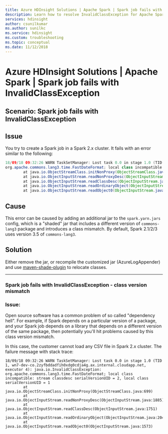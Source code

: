 ```yaml
---
title: Azure HDInsight Solutions | Apache Spark | Spark job fails with InvalidClassException
description: Learn how to resolve InvalidClassException for Apache Spark jobs.
services: hdinsight
author: csunilkumar
ms.author: sunilkc
ms.service: hdinsight
ms.custom: troubleshooting
ms.topic: conceptual
ms.date: 11/12/2018
---
```


# Azure HDInsight Solutions | Apache Spark | Spark job fails with InvalidClassException

## Scenario: Spark job fails with InvalidClassException

## Issue

You try to create a Spark job in a Spark 2.x cluster. It fails with an error similar to the following:

```java
18/09/18 09:32:26 WARN TaskSetManager: Lost task 0.0 in stage 1.0 (TID 1, wn7-dev-co.2zyfbddadfih0xdq0cdja4g.ax.internal.cloudapp.net, executor 4): java.io.InvalidClassException: 
org.apache.commons.lang3.time.FastDateFormat; local class incompatible: stream classdesc serialVersionUID = 2, local class serialVersionUID = 1
        at java.io.ObjectStreamClass.initNonProxy(ObjectStreamClass.java:699)
        at java.io.ObjectInputStream.readNonProxyDesc(ObjectInputStream.java:1885)
        at java.io.ObjectInputStream.readClassDesc(ObjectInputStream.java:1751)
        at java.io.ObjectInputStream.readOrdinaryObject(ObjectInputStream.java:2042)
        at java.io.ObjectInputStream.readObject0(ObjectInputStream.java:1573) 
```

## Cause

This error can be caused by adding an additional jar to the `spark.yarn.jars` config, which is a "shaded" jar that includes a different version of `commons-lang3` package and introduces a class mismatch. By default, Spark 2.1/2/3 uses version 3.5 of `commons-lang3`.

## Solution

Either remove the jar, or recompile the customized jar (AzureLogAppender) and use [maven-shade-plugin](http://maven.apache.org/plugins/maven-shade-plugin/examples/class-relocation.html) to relocate classes.

---

### Spark job fails with InvalidClassException - class version mismatch
 
### Issue:
Open source software has a common problem of so called "dependency hell". For example, if Spark depends on a particular version of a package, and your Spark job depends on a library that depends on a different version of the same package, then potentially you'll hit problems caused by this class version mismatch.

In this case, the customer cannot load any CSV file in Spark 2.x cluster. The failure message with stack trace:
~~~~
18/09/18 09:32:26 WARN TaskSetManager: Lost task 0.0 in stage 1.0 (TID 1, wn7-dev-co.2zyfbddadfih0xdq0cdja4g.ax.internal.cloudapp.net, executor 4): java.io.InvalidClassException: 
org.apache.commons.lang3.time.FastDateFormat; local class incompatible: stream classdesc serialVersionUID = 2, local class serialVersionUID = 1
        at java.io.ObjectStreamClass.initNonProxy(ObjectStreamClass.java:699)
        at java.io.ObjectInputStream.readNonProxyDesc(ObjectInputStream.java:1885)
        at java.io.ObjectInputStream.readClassDesc(ObjectInputStream.java:1751)
        at java.io.ObjectInputStream.readOrdinaryObject(ObjectInputStream.java:2042)
        at java.io.ObjectInputStream.readObject0(ObjectInputStream.java:1573) 
~~~~
